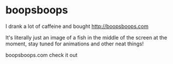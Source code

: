 # boopsboops
 
 I drank a lot of caffeine and bought http://boopsboops.com
 
 It's literally just an image of a fish in the middle of the screen at the moment, stay tuned for animations and other neat things! 
 
 boopsboops.com check it out
